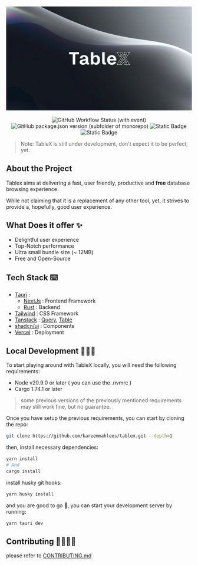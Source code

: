 <p align="center">
  <img src="./docs/billboard.png">
</p>
<div align="center">
    <img alt="GitHub Workflow Status (with event)" src="https://img.shields.io/github/actions/workflow/status/kareemmahlees/tablex/lint.yml">
  <img alt="GitHub package.json version (subfolder of monorepo)" src="https://img.shields.io/github/package-json/v/kareemmahlees/tablex?color=blue">
  <img alt="Static Badge" src="https://img.shields.io/badge/node-v20.9.0%20-green">
<img alt="Static Badge" src="https://img.shields.io/badge/cargo-v1.74.1-orange">

</div>

> Note: TableX is still under development, don't expect it to be perfect, yet.

## About the Project

Tablex aims at delivering a fast, user friendly, productive and **free** database browsing experience.

While not claiming that it is a replacement of any other tool, yet, it strives to provide a, hopefully, good user experience.

## What Does it offer ✨

- Delightful user experience
- Top-Notch performance
- Ultra small bundle size (~ 12MB)
- Free and Open-Source

## Tech Stack ⌨️

- [Tauri](https://tauri.app/) :
  - [NextJs](https://nextjs.org/) : Frontend Framework
  - [Rust](https://www.rust-lang.org/) : Backend
- [Tailwind](https://tailwindcss.com/) : CSS Framework
- [Tanstack]() : [Query](), [Table]()
- [shadcn/ui](https://ui.shadcn.com/) : Components
- [Vercel](https://vercel.com/) : Deployment

## Local Development 🧑🏻‍💻

To start playing around with TableX locally, you will need the following requirements:

- Node v20.9.0 or later ( you can use the .nvmrc )
- Cargo 1.74.1 or later

> some previous versions of the previously mentioned requirements may still work fine, but no guarantee.

Once you have setup the previous requirements, you can start by cloning the repo:

```bash
git clone https://github.com/kareemmahlees/tablex.git --depth=1
```

then, install necessary dependencies:

```bash
yarn install
# And
cargo install
```

install husky git hooks:

```bash
yarn husky install
```

and you are good to go 💫, you can start your development server by running:

```bash
yarn tauri dev
```

## Contributing 🫱🏻‍🫲🏻

please refer to [CONTRIBUTING.md](./docs/CONTRIBUTING.md)

